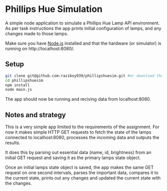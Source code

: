 # Phillips Hue Simulation 

A simple node application to simulate a Phillips Hue Lamp API environment.  
As per task instructions the app prints initial configuration of lamps, and any changes made to those lamps.





Make sure you have [Node.js](http://nodejs.org/) installed and that the hardware (or simulator) is 
running on http://localhost:8080/.




## Setup



```sh
git clone git@github.com:raziboy939/phillipshuesim.git #or download the zip file and extract contents.
cd phillipshuesim
npm install
node main.js
```

The app should now be running and reciving data from localhost:8080.

## Notes and strategy

  This is a very simple app limited to the requirements of the assignment.  For now it makes simple HTTP GET requests to fetch the state of the lamps connected to localhost:8080, processes the incoming data and outputs the results.
 
  It does this by parsing out essential data (name, id, brightness) from an initial GET request and saving it as the primary lamps state object.  
 
  Once an initial lamps state object is saved, the app makes the same GET request on one second intervals, parses the important data, compares it to the current state, prints out any changes and updated the current state with the changes.
 